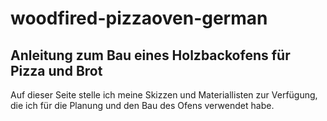 # woodfired-pizzaoven-german
Anleitung zum Bau eines Holzbackofens für Pizza und Brot
--------------------------------------------------------
Auf dieser Seite stelle ich meine Skizzen und Materiallisten zur Verfügung, die ich für die Planung und den Bau des Ofens verwendet habe. 
